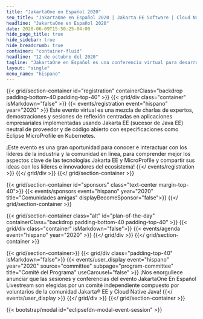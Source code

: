 ```yaml
---
title: "JakartaOne en Español 2020"
seo_title: "JakartaOne en Español 2020 | Jakarta EE Software | Cloud Native"
headline: "JakartaOne en Español 2020"
date: 2020-06-09T15:50:25-04:00
hide_page_title: true
hide_sidebar: true
hide_breadcrumb: true
container: "container-fluid"
headline: "12 de octubre del 2020"
tagline: "JakartaOne en Español es una conferencia virtual para desarrolladores y líderes técnicos que ofrece el estado actual y el futuro de Jakarta EE y tecnologías relacionadas, enfocado en el desarrollo de aplicaciones empresariales nativas para la nube."
layout: "single"
menu_name: "hispano"
---
```


{{< grid/section-container id="registration" containerClass="backdrop padding-bottom-40 padding-top-40" >}}
  {{< grid/div class="container" isMarkdown="false" >}}
    {{< events/registration event="hispano" year="2020"  >}}
Este evento virtual es una mezcla de charlas de expertos, demostraciones y sesiones de reflexión centradas en aplicaciones empresariales implementadas usando Jakarta EE (sucesor de Java EE) neutral de proveedor y de código abierto con especificaciones como Eclipse MicroProfile en Kubernetes.

¡Este evento es una gran oportunidad para conocer e interactuar con los líderes de la industria y la comunidad en línea, para comprender mejor los aspectos clave de las tecnologías Jakarta EE y MicroProfile y compartir sus ideas con los líderes e innovadores del ecosistema!
    {{</ events/registration >}}
  {{</ grid/div >}}
{{</ grid/section-container >}}


{{< grid/section-container id="sponsors" class="text-center margin-top-40">}}
  {{< events/sponsors event="hispano" year="2020" title="Comunidades amigas" displayBecomeSponsor="false">}}
{{</ grid/section-container >}}

<!-- Add agenda using legacy CSS -->
{{< grid/section-container class="alt" id="plan-of-the-day" containerClass="backdrop padding-bottom-40 padding-top-40" >}}
  {{< grid/div class="container" isMarkdown="false">}}
    {{< events/agenda event="hispano" year="2020" >}}
  {{</ grid/div >}}
{{</ grid/section-container >}}

<!-- Add user carousel for committee -->
{{< grid/section-container>}}
  {{< grid/div class="padding-top-40" isMarkdown="false">}}
    {{< events/user_display event="hispano" year="2020"  source="committee" subpage="program-committee" title="Comité del Programa" useCarousel="false" >}}
¡Nos enorgullece anunciar que las sesiones y conferencias del evento JakartaOne En Español Livestream son elegidas por un comité independiente compuesto por voluntarios de la comunidad Jakarta® EE y Cloud Native Java!
    {{</ events/user_display >}}
  {{</ grid/div >}}
{{</ grid/section-container >}}
<!-- Add modal for use w/ agenda -->
{{< bootstrap/modal id="eclipsefdn-modal-event-session" >}}
